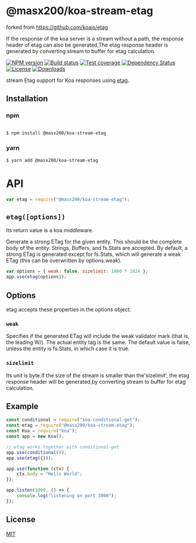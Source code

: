 # @masx200/koa-stream-etag

forked from https://github.com/koajs/etag

If the response of the koa server is a stream without a path, the response header of etag can also be generated,The etag response header is generated by converting stream to buffer for etag calculation.

[![NPM version][npm-image]][npm-url]
[![Build status][travis-image]][travis-url]
[![Test coverage][coveralls-image]][coveralls-url]
[![Dependency Status][david-image]][david-url]
[![License][license-image]][license-url]
[![Downloads][downloads-image]][downloads-url]

stream Etag support for Koa responses using [etag](https://github.com/jshttp/etag).

## Installation

### npm

```bash

$ npm install @masx200/koa-stream-etag
```

### yarn

```
$ yarn add @masx200/koa-stream-etag
```

# API

```js
var etag = require("@masx200/koa-stream-etag");
```

## `etag([options])`

Its return value is a koa middleware.

Generate a strong ETag for the given entity. This should be the complete body of the entity. Strings, Buffers, and fs.Stats are accepted. By default, a strong ETag is generated except for fs.Stats, which will generate a weak ETag (this can be overwritten by options.weak).

```js
var options = { weak: false, sizelimit: 1000 * 1024 };
app.use(etag(options));
```

## Options

etag accepts these properties in the options object.

### `weak`

Specifies if the generated ETag will include the weak validator mark (that is, the leading W/). The actual entity tag is the same. The default value is false, unless the entity is fs.Stats, in which case it is true.

### `sizelimit`

Its unit is byte.If the size of the stream is smaller than the'sizelimit', the etag response header will be generated,by converting stream to buffer for etag calculation.

## Example

```js
const conditional = require("koa-conditional-get");
const etag = require("@masx200/koa-stream-etag");
const Koa = require("koa");
const app = new Koa();

// etag works together with conditional-get
app.use(conditional());
app.use(etag({}));

app.use(function (ctx) {
    ctx.body = "Hello World";
});

app.listen(3000, () => {
    console.log("listening on port 3000");
});
```

## License

[MIT](LICENSE)

[npm-image]: https://img.shields.io/npm/v/koa-etag.svg?style=flat-square
[npm-url]: https://npmjs.org/package/koa-etag
[github-tag]: http://img.shields.io/github/tag/koajs/etag.svg?style=flat-square
[github-url]: https://github.com/koajs/etag/tags
[travis-image]: https://img.shields.io/travis/koajs/etag.svg?style=flat-square
[travis-url]: https://travis-ci.org/koajs/etag
[coveralls-image]: https://img.shields.io/coveralls/koajs/etag.svg?style=flat-square
[coveralls-url]: https://coveralls.io/r/koajs/etag?branch=master
[david-image]: http://img.shields.io/david/koajs/etag.svg?style=flat-square
[david-url]: https://david-dm.org/koajs/etag
[license-image]: http://img.shields.io/npm/l/koa-etag.svg?style=flat-square
[license-url]: LICENSE
[downloads-image]: http://img.shields.io/npm/dm/koa-etag.svg?style=flat-square
[downloads-url]: https://npmjs.org/package/koa-etag
[gittip-image]: https://img.shields.io/gittip/jonathanong.svg?style=flat-square
[gittip-url]: https://www.gittip.com/jonathanong/
